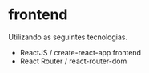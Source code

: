 # frontend

Utilizando as seguintes tecnologias.

- ReactJS / create-react-app frontend
- React Router / react-router-dom
